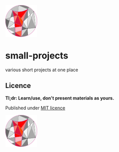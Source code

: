![logo](repo-mix.png)

# small-projects
various short projects at one place

## Licence
**Tl;dr: Learn/use, don't present materials as yours.**

Published under [MIT licence](LICENCE)

![logo](repo-mix.png)
